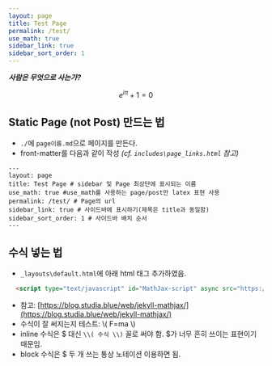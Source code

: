 ```yaml
---
layout: page
title: Test Page
permalink: /test/
use_math: true
sidebar_link: true
sidebar_sort_order: 1
---
```


***사람은 무엇으로 사는가?***  

$$ e^{i \pi} + 1 = 0 $$

## Static Page (not Post) 만드는 법
- `./`에 `page이름.md`으로 페이지를 만든다.
- front-matter를 다음과 같이 작성 *(cf. `includes\page_links.html` 참고)*
 
```
---
layout: page
title: Test Page # sidebar 및 Page 최상단에 표시되는 이름
use_math: true #use_math를 사용하는 page/post만 latex 표현 사용
permalink: /test/ # Page의 url
sidebar_link: true # 사이드바에 표시하기(제목은 title과 동일함)
sidebar_sort_order: 1 # 사이드바 배치 순서
---
```

## 수식 넣는 법
- `_layouts\default.html`에 아래 html 태그 추가하였음.
```html       
  <script type="text/javascript" id="MathJax-script" async src="https://cdn.jsdelivr.net/npm/mathjax@3/es5/tex-chtml.js"></script>
```
- 참고: [https://blog.studia.blue/web/jekyll-mathjax/](https://blog.studia.blue/web/jekyll-mathjax/)
- 수식이 잘 써지는지 테스트: \\( F=ma \\)
- inline 수식은 $ 대신 `\\( 수식 \\)` 꼴로 써야 함. $가 너무 흔히 쓰이는 표현이기 때문임.
- block 수식은 $ 두 개 쓰는 통상 노테이션 이용하면 됨.


